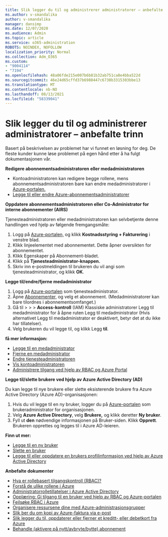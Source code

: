 ```yaml
---
title: Slik legger du til og administrerer administratorer – anbefalte trinn
ms.author: v-smandalika
author: v-smandalika
manager: dansimp
ms.date: 12/07/2020
ms.audience: Admin
ms.topic: article
ms.service: o365-administration
ROBOTS: NOINDEX, NOFOLLOW
localization_priority: Normal
ms.collection: Adm_O365
ms.custom:
- "9004114"
- "7194"
ms.openlocfilehash: 48a06fde215e007b6b81b32ab751ca8e4bba522d
ms.sourcegitcommit: 46e24d65cffd37b6988447c6738b3315303bbe13
ms.translationtype: MT
ms.contentlocale: nb-NO
ms.lasthandoff: 08/13/2021
ms.locfileid: "58339041"
---
```

# <a name="how-to-add-and-manage-administrators---recommended-steps"></a>Slik legger du til og administrerer administratorer – anbefalte trinn

Basert på beskrivelsen av problemet har vi funnet en løsning for deg. De fleste kunder kunne løse problemet på egen hånd etter å ha fulgt dokumentasjonen vår.

**Redigere abonnementsadministratoren eller medadministratoren**

- Kontoadministratoren kan redigere begge rollene, mens abonnementsadministratoren bare kan endre medadministratorer i [Azure-portalen.](https://ms.portal.azure.com/#home)
- [Legge til eller endre Azure-abonnementsadministratorer](https://docs.microsoft.com/azure/cost-management-billing/manage/add-change-subscription-administrator)

**Oppdatere abonnementsadministratoren eller Co-Administrator for interne abonnementer (AIRS)**

Tjenesteadministratoren eller medadministratoren kan selvbetjente denne handlingen ved hjelp av følgende fremgangsmåte:

1. Logg på [Azure-portalen,](https://ms.portal.azure.com/#home) og klikk **Kostnadsstyring + Fakturering** i venstre blad.
2. Klikk linjeelementet med abonnementet. Dette åpner oversikten for abonnementet.
3. Klikk Egenskaper på Abonnement-bladet.   
4. Klikk på **Tjenesteadministrator-knappen.**
5. Skriv inn e-postmeldingen til brukeren du vil angi som tjenesteadministrator, og klikk **OK**.

**Legge til/endre/fjerne medadministrator**

1. Logg på [Azure-portalen](https://ms.portal.azure.com/#home) som tjenesteadministrator.
2. Åpne [Abonnementer,](https://ms.portal.azure.com/#blade/Microsoft_Azure_Billing/SubscriptionsBlade) og velg et abonnement. (Medadministratorer kan bare tilordnes i abonnementsomfanget.)
3. Gå til   >    >    >   **Access-kontroll** (IAM) Klassiske administratorer Legg til medadministrator for å åpne ruten Legg til medadministrator (Hvis alternativet Legg til medadministrator er deaktivert, betyr det at du ikke har tillatelser).
4. Velg brukeren du vil legge til, og klikk Legg **til**.

**få mer informasjon:**
- [Legge til en medadministrator](https://docs.microsoft.com/azure/role-based-access-control/classic-administrators)
- [Fjerne en medadministrator](https://docs.microsoft.com/azure/role-based-access-control/classic-administrators)
- [Endre tjenesteadministratoren](https://docs.microsoft.com/azure/role-based-access-control/classic-administrators)
- [Vis kontoadministratoren](https://docs.microsoft.com/azure/role-based-access-control/classic-administrators)
- [Administrere tilgang ved hjelp av RBAC og Azure Portal](https://docs.microsoft.com/azure/role-based-access-control/role-assignments-portal)

**Legge til/slette brukere ved hjelp av Azure Active Directory (AD)**

Du kan legge til nye brukere eller slette eksisterende brukere fra Azure Active Directory (Azure AD)-organisasjonen:

1. Hvis du vil legge til en ny bruker, logger du på [Azure-portalen](https://ms.portal.azure.com/#home) som brukeradministrator for organisasjonen.
2. Velg **Azure Active Directory**, velg **Brukere,** og klikk deretter **Ny bruker**.
3. Fyll ut **den** nødvendige informasjonen på Bruker-siden. Klikk **Opprett**. Brukeren opprettes og legges til i Azure AD-leieren.

**Finn ut mer:**

- [Legge til en ny bruker](https://docs.microsoft.com/azure/active-directory/fundamentals/add-users-azure-active-directory)
- [Slette en bruker](https://docs.microsoft.com/azure/active-directory/fundamentals/add-users-azure-active-directory)
- [Legge til eller oppdatere en brukers profilinformasjon ved hjelp av Azure Active Directory](https://docs.microsoft.com/azure/active-directory/fundamentals/active-directory-users-profile-azure-portal)

**Anbefalte dokumenter**

- [Hva er rollebasert tilgangskontroll (RBAC)?](https://docs.microsoft.com/azure/role-based-access-control/overview)
- [Forstå de ulike rollene i Azure](https://docs.microsoft.com/azure/role-based-access-control/rbac-and-directory-admin-roles)
- [Administratorrolletillatelser i Azure Active Directory](https://docs.microsoft.com/azure/active-directory/roles/permissions-reference)
- [Opplæring: Gi tilgang til en bruker ved hjelp av RBAC og Azure-portalen](https://docs.microsoft.com/azure/role-based-access-control/quickstart-assign-role-user-portal)
- [Feilsøke RBAC i Azure](https://docs.microsoft.com/azure/role-based-access-control/troubleshooting)
- [Organisere ressursene dine med Azure-administrasjonsgrupper](https://docs.microsoft.com/azure/governance/management-groups/overview)
- [Slik ber du om kopi av Azure-faktura via e-post](https://azure.microsoft.com/blog/azure-email-invoices/)
- [Slik legger du til, oppdaterer eller fjerner et kreditt- eller debetkort fra Azure](https://docs.microsoft.com/azure/cost-management-billing/manage/change-credit-card)
- [Behandle (aktivere på nytt/avbryte/bytte) abonnement](https://docs.microsoft.com/azure/cost-management-billing/manage/subscription-disabled)



